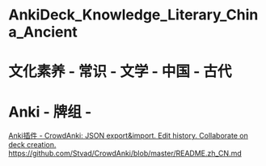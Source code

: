 # AnkiDeck_Knowledge_Literary_China_Ancient



# 文化素养 - 常识  - 文学 - 中国 - 古代 


# Anki - 牌组 - 

[Anki插件 -  CrowdAnki: JSON export&import. Edit history. Collaborate on deck creation.](https://ankiweb.net/shared/info/1788670778)
https://github.com/Stvad/CrowdAnki/blob/master/README.zh_CN.md
